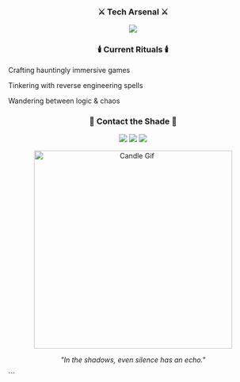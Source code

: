 <h3 align="center">⚔️ Tech Arsenal ⚔️</h3> <p align="center"> <img src="https://skillicons.dev/icons?i=cpp,cs,python,unreal,godot,git,linux,windows" /> </p>
<h3 align="center">🕯️ Current Rituals 🕯️</h3>

Crafting hauntingly immersive games

Tinkering with reverse engineering spells

Wandering between logic & chaos

<h3 align="center">📜 Contact the Shade 📜</h3> <p align="center"> <a href="mailto:your.email@example.com"><img src="https://img.shields.io/badge/-Summon%20Me-red?style=for-the-badge&logo=gmail&logoColor=white"></a> <a href="https://linkedin.com/in/yourprofile"><img src="https://img.shields.io/badge/-Ritual%20Circle-blue?style=for-the-badge&logo=linkedin&logoColor=white"></a> <a href="https://github.com/yourusername"><img src="https://img.shields.io/badge/-Dark%20Repository-black?style=for-the-badge&logo=github"></a> </p>
<p align="center"> <img src="https://i.imgur.com/bL0nA6T.gif" width="400" alt="Candle Gif"/> </p> <p align="center"> <i>"In the shadows, even silence has an echo."</i> </p> ```
